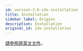 ```yaml
---
id: version-3.6-idx-installation
title: Installation
sidebar_label: Origins
description: Installation
original_id: idx-installation
---
```


[請參照原英文文件](../dev-introduction)。
